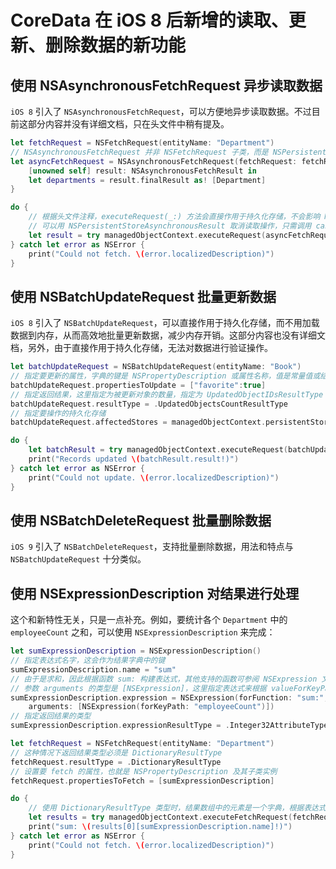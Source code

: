 # CoreData 在 iOS 8 后新增的读取、更新、删除数据的新功能

## 使用 NSAsynchronousFetchRequest 异步读取数据

`iOS 8` 引入了 `NSAsynchronousFetchRequest`，可以方便地异步读取数据。不过目前这部分内容并没有详细文档，只在头文件中稍有提及。

```swift
let fetchRequest = NSFetchRequest(entityName: "Department")
// NSAsynchronousFetchRequest 并非 NSFetchRequest 子类，而是 NSPersistentStoreRequest 子类，二者是平级的
let asyncFetchRequest = NSAsynchronousFetchRequest(fetchRequest: fetchRequest) { 
    [unowned self] result: NSAsynchronousFetchResult in
    let departments = result.finalResult as! [Department]
}

do {
    // 根据头文件注释，executeRequest(_:) 方法会直接作用于持久化存储，不会影响 Managed Object Context
    // 可以用 NSPersistentStoreAsynchronousResult 取消读取操作，只需调用 cancel() 方法
    let result = try managedObjectContext.executeRequest(asyncFetchRequest) as! NSPersistentStoreAsynchronousResult
} catch let error as NSError {
    print("Could not fetch. \(error.localizedDescription)")
}
```

## 使用 NSBatchUpdateRequest 批量更新数据

`iOS 8` 引入了 `NSBatchUpdateRequest`，可以直接作用于持久化存储，而不用加载数据到内存，从而高效地批量更新数据，减少内存开销。这部分内容也没有详细文档，另外，由于直接作用于持久化存储，无法对数据进行验证操作。

```swift
let batchUpdateRequest = NSBatchUpdateRequest(entityName: "Book")
// 指定要更新的属性，字典的键是 NSPropertyDescription 或属性名称，值是常量值或结果为常量值的 NSExpression
batchUpdateRequest.propertiesToUpdate = ["favorite":true]
// 指定返回结果，这里指定为被更新对象的数量，指定为 UpdatedObjectIDsResultType 可获取被更新对象的 NSManagedObjectID 数组
batchUpdateRequest.resultType = .UpdatedObjectsCountResultType
// 指定要操作的持久化存储
batchUpdateRequest.affectedStores = managedObjectContext.persistentStoreCoordinator!.persistentStores

do {
    let batchResult = try managedObjectContext.executeRequest(batchUpdate) as! NSBatchUpdateResult
    print("Records updated \(batchResult.result!)")
} catch let error as NSError {
    print("Could not update. \(error.localizedDescription)")
}
```

## 使用 NSBatchDeleteRequest 批量删除数据

`iOS 9` 引入了 `NSBatchDeleteRequest`，支持批量删除数据，用法和特点与 `NSBatchUpdateRequest` 十分类似。

## 使用 NSExpressionDescription 对结果进行处理

这个和新特性无关，只是一点补充。例如，要统计各个 `Department` 中的 `employeeCount` 之和，可以使用 `NSExpressionDescription` 来完成：

```swift
let sumExpressionDescription = NSExpressionDescription()
// 指定表达式名字，这会作为结果字典中的键
sumExpressionDescription.name = "sum" 
// 由于是求和，因此根据函数 sum: 构建表达式，其他支持的函数可参阅 NSExpression 文档
// 参数 arguments 的类型是 [NSExpression]，这里指定表达式来根据 valueForKeyPath: 获取 Department 实例的 employeeCount
sumExpressionDescription.expression = NSExpression(forFunction: "sum:",
    arguments: [NSExpression(forKeyPath: "employeeCount")])
// 指定返回结果的类型
sumExpressionDescription.expressionResultType = .Integer32AttributeType

let fetchRequest = NSFetchRequest(entityName: "Department")
// 这种情况下返回结果类型必须是 DictionaryResultType
fetchRequest.resultType = .DictionaryResultType
// 设置要 fetch 的属性，也就是 NSPropertyDescription 及其子类实例
fetchRequest.propertiesToFetch = [sumExpressionDescription]

do {
    // 使用 DictionaryResultType 类型时，结果数组中的元素是一个字典，根据表达式的名字从字典中取出表达式的结果
    let results = try managedObjectContext.executeFetchRequest(fetchRequest)
    print("sum: \(results[0][sumExpressionDescription.name]!)")
} catch let error as NSError {
    print("Could not fetch. \(error.localizedDescription)")
}
```
